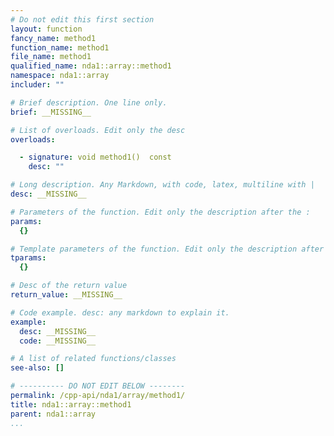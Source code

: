 ```yaml
---
# Do not edit this first section
layout: function
fancy_name: method1
function_name: method1
file_name: method1
qualified_name: nda1::array::method1
namespace: nda1::array
includer: ""

# Brief description. One line only.
brief: __MISSING__

# List of overloads. Edit only the desc
overloads:

  - signature: void method1()  const
    desc: ""

# Long description. Any Markdown, with code, latex, multiline with |
desc: __MISSING__

# Parameters of the function. Edit only the description after the :
params:
  {}

# Template parameters of the function. Edit only the description after the :
tparams:
  {}

# Desc of the return value
return_value: __MISSING__

# Code example. desc: any markdown to explain it.
example:
  desc: __MISSING__
  code: __MISSING__

# A list of related functions/classes
see-also: []

# ---------- DO NOT EDIT BELOW --------
permalink: /cpp-api/nda1/array/method1/
title: nda1::array::method1
parent: nda1::array
...
```


